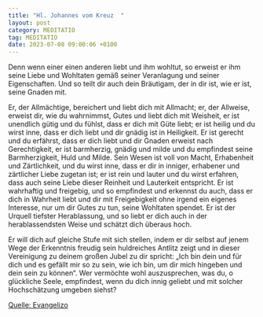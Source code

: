 ```yaml
---
title: "Hl. Johannes vom Kreuz  "
layout: post
category: MEDITATIO
tag: MEDITATIO
date: 2023-07-08 09:00:06 +0100
---
```

Denn wenn einer einen anderen liebt und ihm wohltut, so erweist er ihm seine Liebe und Wohltaten gemäß seiner Veranlagung und seiner Eigenschaften. Und so teilt dir auch dein Bräutigam, der in dir ist, wie er ist, seine Gnaden mit.

Er, der Allmächtige, bereichert und liebt dich mit Allmacht; er, der Allweise, erweist dir, wie du wahrnimmst, Gutes und liebt dich mit Weisheit, er ist unendlich gütig und du fühlst, dass er dich mit Güte liebt; er ist heilig und du wirst inne, dass er dich liebt und dir gnädig ist in Heiligkeit.<!--more--> Er ist gerecht und du erfährst, dass er dich liebt und dir Gnaden erweist nach Gerechtigkeit, er ist barmherzig, gnädig und milde und du empfindest seine Barmherzigkeit, Huld und Milde. Sein Wesen ist voll von Macht, Erhabenheit und Zärtlichkeit, und du wirst inne, dass er dir in inniger, erhabener und zärtlicher Liebe zugetan ist; er ist rein und lauter und du wirst erfahren, dass auch seine Liebe dieser Reinheit und Lauterkeit entspricht. Er ist wahrhaftig und freigebig, und so empfindest und erkennst du auch, dass er dich in Wahrheit liebt und dir mit Freigebigkeit ohne irgend ein eigenes Interesse, nur um dir Gutes zu tun, seine Wohltaten spendet. Er ist der Urquell tiefster Herablassung, und so liebt er dich auch in der herablassendsten Weise und schätzt dich überaus hoch.

Er will dich auf gleiche Stufe mit sich stellen, indem er dir selbst auf jenem Wege der Erkenntnis freudig sein huldreiches Antlitz zeigt und in dieser Vereinigung zu deinem großen Jubel zu dir spricht: „Ich bin dein und für dich und es gefällt mir so zu sein, wie ich bin, um dir mich hingeben und dein sein zu können“. Wer vermöchte wohl auszusprechen, was du, o glückliche Seele, empfindest, wenn du dich innig geliebt und mit solcher Hochschätzung umgeben siehst?

[Quelle: Evangelizo](https://evangeliumtagfuertag.org/DE/gospel)